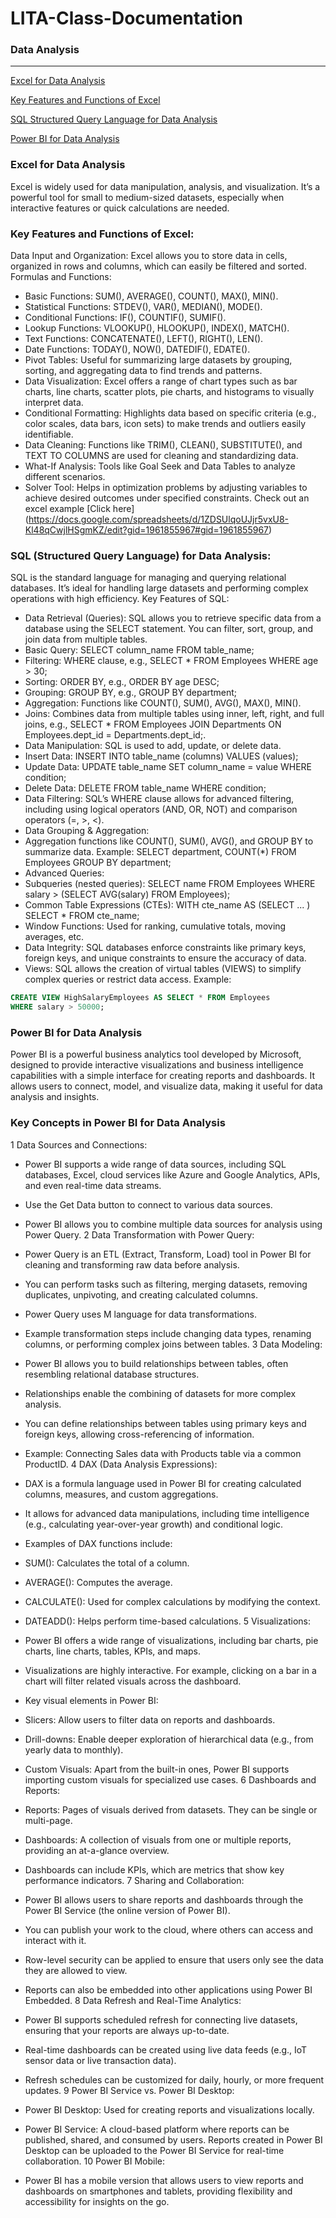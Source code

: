# LITA-Class-Documentation

### Data Analysis
----
[Excel for Data Analysis](#excel-for-data-analysis)

[Key Features and Functions of Excel](#key-features-and-functions-of-excel)

[SQL Structured Query Language for Data Analysis](sql-structured-query-language-for-data-analysis)

[Power BI for Data Analysis](#power-bi-for-data-analysis)

### Excel for Data Analysis
Excel is widely used for data manipulation, analysis, and visualization. It’s a powerful tool for small to medium-sized datasets, especially when interactive features or quick calculations are needed.
### Key Features and Functions of Excel:
Data Input and Organization: Excel allows you to store data in cells, organized in rows and columns, which can easily be filtered and sorted.
Formulas and Functions:
* Basic Functions: SUM(), AVERAGE(), COUNT(), MAX(), MIN().
* Statistical Functions: STDEV(), VAR(), MEDIAN(), MODE().
* Conditional Functions: IF(), COUNTIF(), SUMIF().
* Lookup Functions: VLOOKUP(), HLOOKUP(), INDEX(), MATCH().
* Text Functions: CONCATENATE(), LEFT(), RIGHT(), LEN().
* Date Functions: TODAY(), NOW(), DATEDIF(), EDATE().
* Pivot Tables: Useful for summarizing large datasets by grouping, sorting, and aggregating data to find trends and patterns.
* Data Visualization: Excel offers a range of chart types such as bar charts, line charts, scatter plots, pie charts, and histograms to visually interpret data.
* Conditional Formatting: Highlights data based on specific criteria (e.g., color scales, data bars, icon sets) to make trends and outliers easily identifiable.
* Data Cleaning: Functions like TRIM(), CLEAN(), SUBSTITUTE(), and TEXT TO COLUMNS are used for cleaning and standardizing data.
* What-If Analysis: Tools like Goal Seek and Data Tables to analyze different scenarios.
* Solver Tool: Helps in optimization problems by adjusting variables to achieve desired outcomes under specified constraints.
Check out an excel example [Click here] (https://docs.google.com/spreadsheets/d/1ZDSUlqoUJjr5vxU8-Kl48qCwjlHSgmKZ/edit?gid=1961855967#gid=1961855967)

 ### SQL (Structured Query Language) for Data Analysis:
SQL is the standard language for managing and querying relational databases. It’s ideal for handling large datasets and performing complex operations with high efficiency.
Key Features of SQL:
* Data Retrieval (Queries): SQL allows you to retrieve specific data from a database using the SELECT statement. You can filter, sort, group, and join data from multiple tables.
* Basic Query: SELECT column_name FROM table_name;
* Filtering: WHERE clause, e.g., SELECT  * FROM Employees WHERE age > 30;
* Sorting: ORDER BY, e.g., ORDER BY age DESC;
* Grouping: GROUP BY, e.g., GROUP BY department;
* Aggregation: Functions like COUNT(), SUM(), AVG(), MAX(), MIN().
* Joins: Combines data from multiple tables using inner, left, right, and full joins, e.g., SELECT * FROM Employees JOIN Departments ON Employees.dept_id = Departments.dept_id;.
* Data Manipulation: SQL is used to add, update, or delete data.
* Insert Data: INSERT INTO table_name (columns) VALUES (values);
* Update Data: UPDATE table_name SET column_name = value WHERE condition;
* Delete Data: DELETE FROM table_name WHERE condition;
* Data Filtering: SQL’s WHERE clause allows for advanced filtering, including using logical operators (AND, OR, NOT) and comparison operators (=, >, <).
* Data Grouping & Aggregation:
* Aggregation functions like COUNT(), SUM(), AVG(), and GROUP BY to summarize data.
Example: SELECT department, COUNT(*) FROM Employees GROUP BY department;
* Advanced Queries:
* Subqueries (nested queries): SELECT name FROM Employees WHERE salary > (SELECT AVG(salary) FROM Employees);
* Common Table Expressions (CTEs): WITH cte_name AS (SELECT ... ) SELECT * FROM cte_name;
* Window Functions: Used for ranking, cumulative totals, moving averages, etc.
* Data Integrity: SQL databases enforce constraints like primary keys, foreign keys, and unique constraints to ensure the accuracy of data.
* Views: SQL allows the creation of virtual tables (VIEWS) to simplify complex queries or restrict data access.
Example:
```SQL
CREATE VIEW HighSalaryEmployees AS SELECT * FROM Employees
WHERE salary > 50000;
```
### Power BI for Data Analysis
Power BI is a powerful business analytics tool developed by Microsoft, designed to provide interactive visualizations and business intelligence capabilities with a simple interface for creating reports and dashboards. It allows users to connect, model, and visualize data, making it useful for data analysis and insights.
### Key Concepts in Power BI for Data Analysis
1 Data Sources and Connections:

* Power BI supports a wide range of data sources, including SQL databases, Excel, cloud services like Azure and Google Analytics, APIs, and even real-time data streams.
* Use the Get Data button to connect to various data sources.
* Power BI allows you to combine multiple data sources for analysis using Power Query.
2 Data Transformation with Power Query:

* Power Query is an ETL (Extract, Transform, Load) tool in Power BI for cleaning and transforming raw data before analysis.
* You can perform tasks such as filtering, merging datasets, removing duplicates, unpivoting, and creating calculated columns.
* Power Query uses M language for data transformations.
* Example transformation steps include changing data types, renaming columns, or performing complex joins between tables.
3 Data Modeling:

* Power BI allows you to build relationships between tables, often resembling relational database structures.
* Relationships enable the combining of datasets for more complex analysis.
* You can define relationships between tables using primary keys and foreign keys, allowing cross-referencing of information.
* Example: Connecting Sales data with Products table via a common ProductID.
4 DAX (Data Analysis Expressions):

* DAX is a formula language used in Power BI for creating calculated columns, measures, and custom aggregations.
* It allows for advanced data manipulations, including time intelligence (e.g., calculating year-over-year growth) and conditional logic.
* Examples of DAX functions include:
* SUM(): Calculates the total of a column.
* AVERAGE(): Computes the average.
* CALCULATE(): Used for complex calculations by modifying the context.
* DATEADD(): Helps perform time-based calculations.
5 Visualizations:

* Power BI offers a wide range of visualizations, including bar charts, pie charts, line charts, tables, KPIs, and maps.
* Visualizations are highly interactive. For example, clicking on a bar in a chart will filter related visuals across the dashboard.
* Key visual elements in Power BI:
* Slicers: Allow users to filter data on reports and dashboards.
* Drill-downs: Enable deeper exploration of hierarchical data (e.g., from yearly data to monthly).
* Custom Visuals: Apart from the built-in ones, Power BI supports importing custom visuals for specialized use cases.
6 Dashboards and Reports:

* Reports: Pages of visuals derived from datasets. They can be single or multi-page.
* Dashboards: A collection of visuals from one or multiple reports, providing an at-a-glance overview.
* Dashboards can include KPIs, which are metrics that show key performance indicators.
7 Sharing and Collaboration:

* Power BI allows users to share reports and dashboards through the Power BI Service (the online version of Power BI).
* You can publish your work to the cloud, where others can access and interact with it.
* Row-level security can be applied to ensure that users only see the data they are allowed to view.
* Reports can also be embedded into other applications using Power BI Embedded.
8 Data Refresh and Real-Time Analytics:

* Power BI supports scheduled refresh for connecting live datasets, ensuring that your reports are always up-to-date.
* Real-time dashboards can be created using live data feeds (e.g., IoT sensor data or live transaction data).
* Refresh schedules can be customized for daily, hourly, or more frequent updates.
9 Power BI Service vs. Power BI Desktop:

* Power BI Desktop: Used for creating reports and visualizations locally.
* Power BI Service: A cloud-based platform where reports can be published, shared, and consumed by users.
Reports created in Power BI Desktop can be uploaded to the Power BI Service for real-time collaboration.
10 Power BI Mobile:

* Power BI has a mobile version that allows users to view reports and dashboards on smartphones and tablets, providing flexibility and accessibility for insights on the go.


